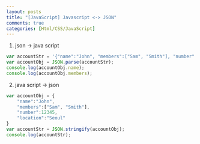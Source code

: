 ```yaml
---
layout: posts
title: "[JavaScript] Javascript <-> JSON"
comments: true
categories: [Html/CSS/JavaScript]
---
```


1. json -> java script
```javascript
var accountStr = '{"name":"John", "members":["Sam", "Smith"], "number":12345, "location":"Seoul"}';
var accountObj = JSON.parse(accountStr);
console.log(accountObj.name);
console.log(accountObj.members);
```
   
2. java script -> json
```javascript
var accountObj = {
	"name":"John",
	"members":["Sam", "Smith"],
	"number":12345,
	"location":"Seoul"
}
var accountStr = JSON.stringify(accountObj);
console.log(accountStr);
```